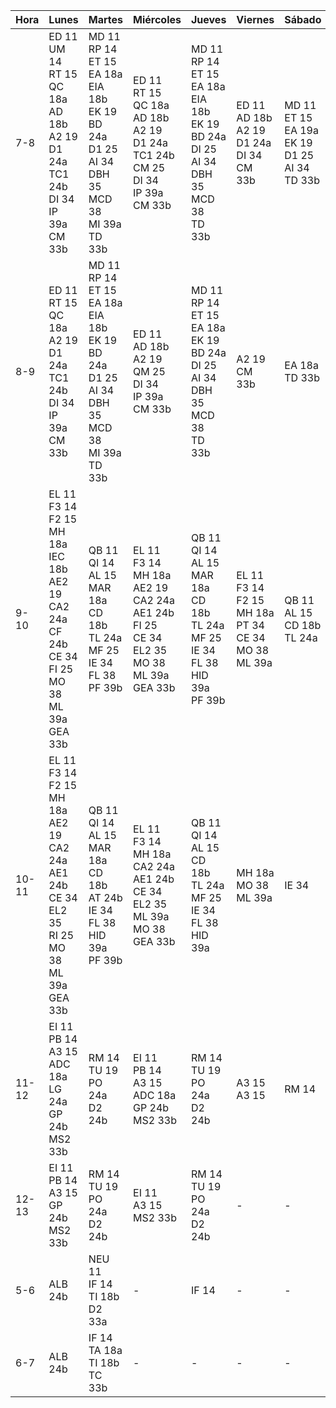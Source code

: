 |Hora|Lunes|Martes|Miércoles|Jueves|Viernes|Sábado|
|-|-|-|-|-|-|-|
|7-8|ED 11<br> UM 14<br> RT 15<br> QC 18a<br> AD 18b<br> A2 19<br> D1 24a<br> TC1 24b<br> DI 34<br> IP 39a<br> CM 33b|MD 11<br> RP 14<br> ET 15<br> EA 18a<br> EIA 18b<br> EK 19<br> BD 24a<br> D1 25<br> AI 34<br> DBH 35<br> MCD 38<br> MI 39a<br> TD 33b|ED 11<br> RT 15<br> QC 18a<br> AD 18b<br> A2 19<br> D1 24a<br> TC1 24b<br> CM 25<br> DI 34<br> IP 39a<br> CM 33b|MD 11<br> RP 14<br> ET 15<br> EA 18a<br> EIA 18b<br> EK 19<br> BD 24a<br> DI 25<br> AI 34<br> DBH 35<br> MCD 38<br> TD 33b|ED 11<br> AD 18b<br> A2 19<br> D1 24a<br> DI 34<br> CM 33b|MD 11<br> ET 15<br> EA 19a<br> EK 19<br> D1 25<br> AI 34<br> TD 33b|
|8-9|ED 11<br> RT 15<br> QC 18a<br> A2 19<br> D1 24a<br> TC1 24b<br> DI 34<br> IP 39a<br> CM 33b|MD 11<br> RP 14<br> ET 15<br> EA 18a<br> EIA 18b<br> EK 19<br> BD 24a<br> D1 25<br> AI 34<br> DBH 35<br> MCD 38<br> MI 39a<br> TD 33b|ED 11<br> AD 18b<br> A2 19<br> QM 25<br> DI 34<br> IP 39a<br> CM 33b|MD 11<br> RP 14<br> ET 15<br> EA 18a<br> EK 19<br> BD 24a<br> DI 25<br> AI 34<br> DBH 35<br> MCD 38<br> TD 33b|A2 19<br> CM 33b|EA 18a<br> TD 33b|
|9-10|EL 11<br> F3 14<br> F2 15<br> MH 18a<br> IEC 18b<br> AE2 19<br> CA2 24a<br> CF 24b<br> CE 34<br> FI 25<br> MO 38<br> ML 39a<br> GEA 33b|QB 11<br> QI 14<br> AL 15<br> MAR 18a<br> CD 18b<br> TL 24a<br> MF 25<br> IE 34<br> FL 38<br> PF 39b|EL 11<br> F3 14<br> MH 18a<br> AE2 19<br> CA2 24a<br> AE1 24b<br> FI 25<br> CE 34<br> EL2 35<br> MO 38<br> ML 39a<br> GEA 33b|QB 11<br> QI 14<br> AL 15<br> MAR 18a<br> CD 18b<br> TL 24a<br> MF 25<br> IE 34<br> FL 38<br> HID 39a<br> PF 39b|EL 11<br> F3 14<br> F2 15<br> MH 18a<br> PT 34<br> CE 34<br> MO 38<br> ML 39a|QB 11<br> AL 15<br> CD 18b<br> TL 24a|
|10-11|EL 11<br> F3 14<br> F2 15<br> MH 18a<br> AE2 19<br> CA2 24a<br> AE1 24b<br> CE 34<br> EL2 35<br> RI 25<br> MO 38<br> ML 39a<br> GEA 33b|QB 11<br> QI 14<br> AL 15<br> MAR 18a<br> CD 18b<br> AT 24b<br> IE 34<br> FL 38<br> HID 39a<br> PF 39b|EL 11<br> F3 14<br> MH 18a<br> CA2 24a<br> AE1 24b<br> CE 34<br> EL2 35<br> ML 39a<br> MO 38<br> GEA 33b|QB 11<br> QI 14<br> AL 15<br> CD 18b<br> TL 24a<br> MF 25<br> IE 34<br> FL 38<br> HID 39a|MH 18a<br> MO 38<br> ML 39a|IE 34|
|11-12|EI 11<br> PB 14<br> A3 15<br> ADC 18a<br> LG 24a<br> GP 24b<br> MS2 33b|RM 14<br> TU 19<br> PO 24a<br> D2 24b|EI 11<br> PB 14<br> A3 15<br> ADC 18a<br> GP 24b<br> MS2 33b|RM 14<br> TU 19<br> PO 24a<br> D2 24b|A3 15<br> A3 15|RM 14|
|12-13|EI 11<br> PB 14<br> A3 15<br> GP 24b<br> MS2 33b|RM 14<br> TU 19<br> PO 24a<br> D2 24b|EI 11<br> A3 15<br> MS2 33b|RM 14<br> TU 19<br> PO 24a<br> D2 24b|-|-|
|5-6|ALB 24b|NEU 11<br> IF 14<br> TI 18b<br> D2 33a|-|IF 14|-|-|
|6-7|ALB 24b|IF 14<br> TA 18a<br> TI 18b<br> TC 33b|-|-|-|-|
